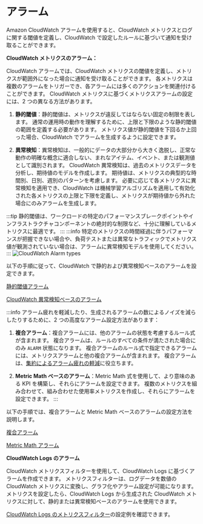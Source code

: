 # アラーム

Amazon CloudWatch アラームを使用すると、CloudWatch メトリクスとログに関する閾値を定義し、CloudWatch で設定したルールに基づいて通知を受け取ることができます。

**CloudWatch メトリクスのアラーム：**

CloudWatch アラームでは、CloudWatch メトリクスの閾値を定義し、メトリクスが範囲外になった場合に通知を受け取ることができます。
各メトリクスは複数のアラームをトリガーでき、各アラームには多くのアクションを関連付けることができます。
CloudWatch メトリクスに基づくメトリクスアラームの設定には、2 つの異なる方法があります。

1. **静的閾値**：静的閾値は、メトリクスが違反してはならない固定の制限を表します。
通常の運用時の動作を理解するために、上限と下限のような静的閾値の範囲を定義する必要があります。
メトリクス値が静的閾値を下回るか上回った場合、CloudWatch でアラームを生成するように設定できます。

2. **異常検知**：異常検知は、一般的にデータの大部分から大きく逸脱し、正常な動作の明確な概念に適合しない、まれなアイテム、イベント、または観測値として識別されます。
CloudWatch 異常検知は、過去のメトリクスデータを分析し、期待値のモデルを作成します。
期待値は、メトリクスの典型的な時間別、日別、週別のパターンを考慮します。
必要に応じて各メトリクスに異常検知を適用でき、CloudWatch は機械学習アルゴリズムを適用して有効化された各メトリクスの上限と下限を定義し、メトリクスが期待値から外れた場合にのみアラームを生成します。

:::tip
静的閾値は、ワークロードの特定のパフォーマンスブレークポイントやインフラストラクチャコンポーネントの絶対的な制限など、十分に理解しているメトリクスに最適です。
:::
:::info
特定のメトリクスの時間経過に伴うパフォーマンスが把握できない場合や、負荷テストまたは異常なトラフィックでメトリクス値が観測されていない場合は、アラームに異常検知モデルを使用してください。
:::
![CloudWatch Alarm types](../images/cwalarm1.png)

以下の手順に従って、CloudWatch で静的および異常検知ベースのアラームを設定できます。

[静的閾値アラーム](https://catalog.us-east-1.prod.workshops.aws/workshops/31676d37-bbe9-4992-9cd1-ceae13c5116c/en-US/alarms/mericalarm)

[CloudWatch 異常検知ベースのアラーム](https://catalog.us-east-1.prod.workshops.aws/workshops/31676d37-bbe9-4992-9cd1-ceae13c5116c/en-US/alarms/adalarm)

:::info
アラーム疲れを軽減したり、生成されるアラームの数によるノイズを減らしたりするために、2 つの高度なアラーム設定方法があります：

1. **複合アラーム**：複合アラームには、他のアラームの状態を考慮するルール式が含まれます。
複合アラームは、ルールのすべての条件が満たされた場合にのみ `ALARM` 状態になります。
複合アラームのルール式で指定できるアラームには、メトリクスアラームと他の複合アラームが含まれます。
複合アラームは、[集約によるアラーム疲れの軽減](../signals/alarms/#fight-alarm-fatigue-with-aggregation)に役立ちます。

2. **Metric Math ベースのアラーム**：Metric Math 式を使用して、より意味のある KPI を構築し、それらにアラームを設定できます。
複数のメトリクスを組み合わせて、組み合わせた使用率メトリクスを作成し、それらにアラームを設定できます。
:::

以下の手順では、複合アラームと Metric Math ベースのアラームの設定方法を説明します。

[複合アラーム](https://catalog.us-east-1.prod.workshops.aws/workshops/31676d37-bbe9-4992-9cd1-ceae13c5116c/en-US/alarms/compositealarm)

[Metric Math アラーム](https://aws.amazon.com/blogs/mt/create-a-metric-math-alarm-using-amazon-cloudwatch/)

**CloudWatch Logs のアラーム**

CloudWatch メトリクスフィルターを使用して、CloudWatch Logs に基づくアラームを作成できます。
メトリクスフィルターは、ログデータを数値の CloudWatch メトリクスに変換し、グラフ化やアラーム設定が可能になります。
メトリクスを設定したら、CloudWatch Logs から生成された CloudWatch メトリクスに対して、静的または異常検知ベースのアラームを使用できます。

[CloudWatch Logs のメトリクスフィルター](https://aws.amazon.com/blogs/mt/quantify-custom-application-metrics-with-amazon-cloudwatch-logs-and-metric-filters/)の設定例を確認できます。
